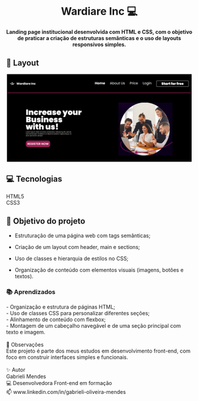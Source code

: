 <h1 align="center" style="font-weight: bold;">Wardiare Inc 💻</h1>

<p align="center">
    <b>Landing page institucional desenvolvida com HTML e CSS, com o objetivo de praticar a criação de estruturas semânticas e o uso de layouts responsivos simples.</b>
</p>

<h2 id="layout">🎨 Layout</h2>

<p align="center">
    <img src="/lp.png" alt="Image Example" width="500px">
</p>

<h2 id="technologies">💻 Tecnologias</h2>
HTML5 <br>
CSS3

<h2 id="started">🚀 Objetivo do projeto </h2>

- Estruturação de uma página web com tags semânticas;

- Criação de um layout com header, main e sections;

- Uso de classes e hierarquia de estilos no CSS;

- Organização de conteúdo com elementos visuais (imagens, botões e textos).

<h3>📚 Aprendizados</h3>
- Organização e estrutura de páginas HTML; <br>
- Uso de classes CSS para personalizar diferentes seções; <br>
- Alinhamento de conteúdo com flexbox; <br>
- Montagem de um cabeçalho navegável e de uma seção principal com texto e imagem. <br>
<br>
💬 Observações <br>
Este projeto é parte dos meus estudos em desenvolvimento front-end, com foco em construir interfaces simples e funcionais.<br>
<br>
✨ Autor <br>
Gabrieli Mendes <br>
💻 Desenvolvedora Front-end em formação <br>
📫 www.linkedin.com/in/gabrieli-oliveira-mendes

